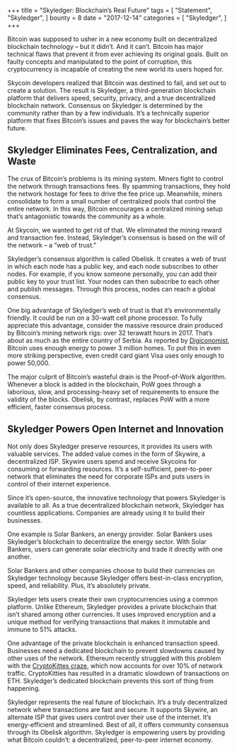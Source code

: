 +++
title = "Skyledger: Blockchain’s Real Future"
tags = [
    "Statement",
    "Skyledger",
]
bounty = 8
date = "2017-12-14"
categories = [
    "Skyledger",
]
+++

Bitcoin was supposed to usher in a new economy built on decentralized blockchain technology – but it didn’t. And it can’t. Bitcoin has major technical flaws that prevent it from ever achieving its original goals. Built on faulty concepts and manipulated to the point of corruption, this cryptocurrency is incapable of creating the new world its users hoped for.

Skycoin developers realized that Bitcoin was destined to fail, and set out to create a solution. The result is Skyledger, a third-generation blockchain platform that delivers speed, security, privacy, and a true decentralized blockchain network. Consensus on Skyledger is determined by the community rather than by a few individuals. It’s a technically superior platform that fixes Bitcoin’s issues and paves the way for blockchain’s better future.


## Skyledger Eliminates Fees, Centralization, and Waste

The crux of Bitcoin’s problems is its mining system. Miners fight to control the network through transactions fees. By spamming transactions, they hold the network hostage for fees to drive the fee price up. Meanwhile, miners consolidate to form a small number of centralized pools that control the entire network. In this way, Bitcoin encourages a centralized mining setup that’s antagonistic towards the community as a whole.

At Skycoin, we wanted to get rid of that. We eliminated the mining reward and transaction fee. Instead, Skyledger’s consensus is based on the will of the network – a “web of trust.”

Skyledger’s consensus algorithm is called Obelisk. It creates a web of trust in which each node has a public key, and each node subscribes to other nodes. For example, if you know someone personally, you can add their public key to your trust list. Your nodes can then subscribe to each other and publish messages. Through this process, nodes can reach a global consensus.

One big advantage of Skyledger’s web of trust is that it’s environmentally friendly. It could be run on a 30-watt cell phone processor. To fully appreciate this advantage, consider the massive resource drain produced by Bitcoin’s mining network rigs: over 32 terawatt hours in 2017. That’s about as much as the entire country of Serbia. As reported by [Digiconomist](https://digiconomist.net/bitcoin-energy-consumption), Bitcoin uses enough energy to power 3 million homes. To put this in even more striking perspective, even credit card giant Visa uses only enough to power 50,000.

The major culprit of Bitcoin’s wasteful drain is the Proof-of-Work algorithm. Whenever a block is added in the blockchain, PoW goes through a laborious, slow, and processing-heavy set of requirements to ensure the validity of the blocks. Obelisk, by contrast, replaces PoW with a more efficient, faster consensus process.

## Skyledger Powers Open Internet and Innovation

Not only does Skyledger preserve resources, it provides its users with valuable services. The added value comes in the form of Skywire, a decentralized ISP. Skywire users spend and receive Skycoins for consuming or forwarding resources. It’s a self-sufficient, peer-to-peer network that eliminates the need for corporate ISPs and puts users in control of their internet experience.

Since it’s open-source, the innovative technology that powers Skyledger is available to all. As a true decentralized blockchain network, Skyledger has countless applications. Companies are already using it to build their businesses. 

One example is Solar Bankers, an energy provider. Solar Bankers uses Skyledger’s blockchain to decentralize the energy sector. With Solar Bankers, users can generate solar electricity and trade it directly with one another.

Solar Bankers and other companies choose to build their currencies on Skyledger technology because Skyledger offers best-in-class encryption, speed, and reliability. Plus, it’s absolutely private.

Skyledger lets users create their own cryptocurrencies using a common platform. Unlike Ethereum, Skyledger provides a private blockchain that isn’t shared among other currencies. It uses improved encryption and a unique method for verifying transactions that makes it immutable and immune to 51% attacks. 

One advantage of the private blockchain is enhanced transaction speed. Businesses need a dedicated blockchain to prevent slowdowns caused by other uses of the network. Ethereum recently struggled with this problem with the [CryptoKittes craze](http://www.bbc.co.uk/news/technology-42237162), which now accounts for over 10% of network traffic. CryptoKitties has resulted in a dramatic slowdown of transactions on ETH. Skyledger’s dedicated blockchain prevents this sort of thing from happening.

Skyledger represents the real future of blockchain. It’s a truly decentralized network where transactions are fast and secure. It supports Skywire, an alternate ISP that gives users control over their use of the internet. It’s energy-efficient and streamlined. Best of all, it offers community consensus through its Obelisk algorithm. Skyledger is empowering users by providing what Bitcoin couldn’t: a decentralized, peer-to-peer internet economy. 

